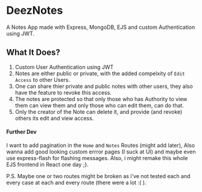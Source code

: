 # DeezNotes
A Notes App made with Express, MongoDB, EJS and custom Authentication using JWT.

## What It Does?
1. Custom User Authentication using JWT
2. Notes are either public or private, with the added compelxity of ```Edit Access``` to other Users.
3. One can share thier private and public notes with other users, they also have the feature to revoke this access.
4. The notes are protected so that only those who has Authority to view them can view them and only those who can edit them, can do that.
5. Only the creator of the Note can delete it, and provide (and revoke) others its edit and view access.

#### Further Dev
I want to add pagination in the ```Home``` and ```Notes``` Routes (might add later), Also wanna add good looking custom errror pages (I suck at UI) and maybe even use express-flash for flashing messages.
Also, i might remake this whole EJS frontend in React one day ;}.


P.S. Maybe one or two routes might be broken as i've not tested each and every case at each and every route (there were a lot :( ).
